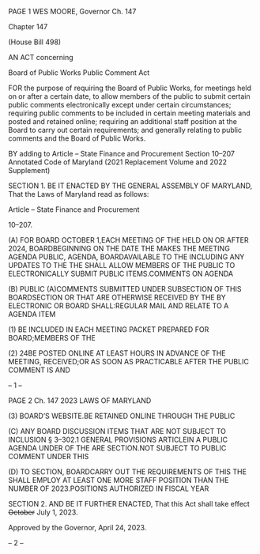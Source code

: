 PAGE 1
WES MOORE, Governor Ch. 147

Chapter 147

(House Bill 498)

AN ACT concerning

Board of Public Works Public Comment Act

FOR the purpose of requiring the Board of Public Works, for meetings held on or after a
certain date, to allow members of the public to submit certain public comments
electronically except under certain circumstances; requiring public comments to be
included in certain meeting materials and posted and retained online; requiring an
additional staff position at the Board to carry out certain requirements; and
generally relating to public comments and the Board of Public Works.

BY adding to
Article – State Finance and Procurement
Section 10–207
Annotated Code of Maryland
(2021 Replacement Volume and 2022 Supplement)

SECTION 1. BE IT ENACTED BY THE GENERAL ASSEMBLY OF MARYLAND,
That the Laws of Maryland read as follows:

Article – State Finance and Procurement

10–207.

(A) FOR BOARD OCTOBER 1,EACH MEETING OF THE HELD ON OR AFTER
2024, BOARDBEGINNING ON THE DATE THE MAKES THE MEETING AGENDA
PUBLIC, AGENDA, BOARDAVAILABLE TO THE INCLUDING ANY UPDATES TO THE THE
SHALL ALLOW MEMBERS OF THE PUBLIC TO ELECTRONICALLY SUBMIT PUBLIC
ITEMS.COMMENTS ON AGENDA

(B) PUBLIC (A)COMMENTS SUBMITTED UNDER SUBSECTION OF THIS
BOARDSECTION OR THAT ARE OTHERWISE RECEIVED BY THE BY ELECTRONIC OR
BOARD SHALL:REGULAR MAIL AND RELATE TO A AGENDA ITEM

(1) BE INCLUDED IN EACH MEETING PACKET PREPARED FOR
BOARD;MEMBERS OF THE

(2) 24BE POSTED ONLINE AT LEAST HOURS IN ADVANCE OF THE
MEETING, RECEIVED;OR AS SOON AS PRACTICABLE AFTER THE PUBLIC COMMENT IS
AND

– 1 –

PAGE 2
Ch. 147 2023 LAWS OF MARYLAND

(3) BOARD’S WEBSITE.BE RETAINED ONLINE THROUGH THE PUBLIC

(C) ANY BOARD DISCUSSION ITEMS THAT ARE NOT SUBJECT TO INCLUSION
§ 3–302.1 GENERAL PROVISIONS ARTICLEIN A PUBLIC AGENDA UNDER OF THE ARE
SECTION.NOT SUBJECT TO PUBLIC COMMENT UNDER THIS

(D) TO SECTION, BOARDCARRY OUT THE REQUIREMENTS OF THIS THE
SHALL EMPLOY AT LEAST ONE MORE STAFF POSITION THAN THE NUMBER OF
2023.POSITIONS AUTHORIZED IN FISCAL YEAR

SECTION 2. AND BE IT FURTHER ENACTED, That this Act shall take effect
~~October~~ July 1, 2023.

Approved by the Governor, April 24, 2023.

– 2 –